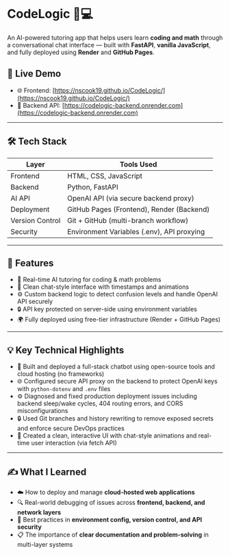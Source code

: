 # CodeLogic 🧠💻  
An AI-powered tutoring app that helps users learn **coding and math** through a conversational chat interface — built with **FastAPI**, **vanilla JavaScript**, and fully deployed using **Render** and **GitHub Pages**.

## 🔗 Live Demo

- 🌐 Frontend: [https://nscook19.github.io/CodeLogic/](https://nscook19.github.io/CodeLogic/)  
- 🚀 Backend API: [https://codelogic-backend.onrender.com](https://codelogic-backend.onrender.com)

---

## 🛠️ Tech Stack

| Layer        | Tools Used                                |
|--------------|--------------------------------------------|
| Frontend     | HTML, CSS, JavaScript                      |
| Backend      | Python, FastAPI                            |
| AI API       | OpenAI API (via secure backend proxy)      |
| Deployment   | GitHub Pages (Frontend), Render (Backend)  |
| Version Control | Git + GitHub (multi-branch workflow)    |
| Security     | Environment Variables (.env), API proxying |

---

## 📌 Features

- 🧠 Real-time AI tutoring for coding & math problems  
- 📄 Clean chat-style interface with timestamps and animations  
- ⚙️ Custom backend logic to detect confusion levels and handle OpenAI API securely  
- 🔒 API key protected on server-side using environment variables  
- 🌍 Fully deployed using free-tier infrastructure (Render + GitHub Pages)

---

## 💡 Key Technical Highlights

- 🔧 Built and deployed a full-stack chatbot using open-source tools and cloud hosting (no frameworks)
- 🌐 Configured secure API proxy on the backend to protect OpenAI keys with `python-dotenv` and `.env` files
- ⚙️ Diagnosed and fixed production deployment issues including backend sleep/wake cycles, 404 routing errors, and CORS misconfigurations
- 🔒 Used Git branches and history rewriting to remove exposed secrets and enforce secure DevOps practices
- 🧪 Created a clean, interactive UI with chat-style animations and real-time user interaction (via fetch API)

---

## ✍️ What I Learned

- ☁️ How to deploy and manage **cloud-hosted web applications**
- 🔍 Real-world debugging of issues across **frontend, backend, and network layers**
- 🧰 Best practices in **environment config, version control, and API security**
- 📋 The importance of **clear documentation and problem-solving** in multi-layer systems
